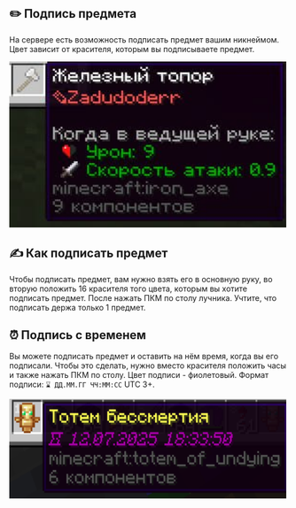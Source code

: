 ## ✏️ Подпись предмета 
На сервере есть возможность подписать предмет вашим никнеймом. Цвет зависит от красителя, которым вы подписываете предмет. 

<img src="image/sign-item/1752333779893.png" width="500" height="300">

## ✍️ Как подписать предмет
Чтобы подписать предмет, вам нужно взять его в основную руку, во вторую положить 16 красителя того цвета, которым вы хотите подписать предмет. После нажать ПКМ по столу лучника. Учтите, что подписать держа только 1 предмет.

## ⏰ Подпись с временем

Вы можете подписать предмет и оставить на нём время, когда вы его подписали. Чтобы это сделать, нужно вместо красителя положить часы и также нажать ПКМ по столу. 
Цвет подписи - фиолетовый. Формат подписи: `⌛ ДД.ММ.ГГ ЧЧ:ММ:СС` UTC 3+.

<img src="image/sign-item/1752334574359.png" width="500" height="180">
